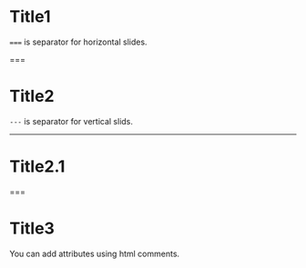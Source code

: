 # Title1

`===` is separator for horizontal slides.

===

# Title2

`---` is separator for vertical slids.

---

# Title2.1

===

# Title3

You can add attributes using html comments.

<!-- .slide: data-background="#FAAC58" -->